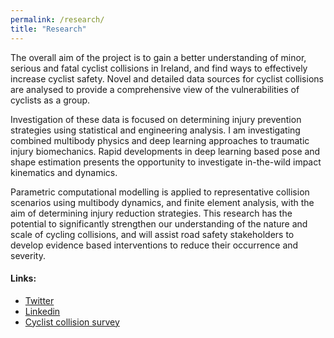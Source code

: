 ```yaml
---
permalink: /research/
title: "Research"
---
```



The overall aim of the project is to gain a better understanding of minor, serious and fatal cyclist collisions in Ireland, and find ways to effectively increase cyclist safety. Novel and detailed data sources for cyclist collisions are analysed to provide a comprehensive view of the vulnerabilities of cyclists as a group.

Investigation of these data is focused on determining injury prevention strategies using statistical and engineering analysis. I am investigating combined multibody physics and deep learning approaches to traumatic injury biomechanics. Rapid developments in deep learning based pose and shape estimation presents the opportunity to investigate in-the-wild impact kinematics and dynamics. 

Parametric computational modelling is applied to representative collision scenarios using multibody dynamics, and finite element analysis, with the aim of determining injury reduction strategies. This research has the potential to significantly strengthen our understanding of the nature and scale of cycling collisions, and will assist road safety stakeholders to develop evidence based interventions to reduce their occurrence and severity.

#### Links:

- [Twitter](https://twitter.com/kgildeaTCD)
- [Linkedin](https://www.linkedin.com/in/kgildeatcd/)
- [Cyclist collision survey](https://drive.google.com/file/d/1BccQ-QF-NfwIx27Dy9hZv3fSVpXt5DsH/view?usp=sharing)
